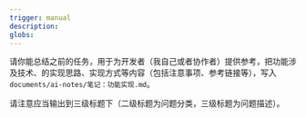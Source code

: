 ```yaml
---
trigger: manual
description: 
globs: 
---
```


请你能总结之前的任务，用于为开发者（我自己或者协作者）提供参考，把功能涉及技术、的实现思路、实现方式等内容（包括注意事项、参考链接等），写入 `documents/ai-notes/笔记：功能实现.md`。

请注意应当输出到三级标题下（二级标题为问题分类，三级标题为问题描述）。